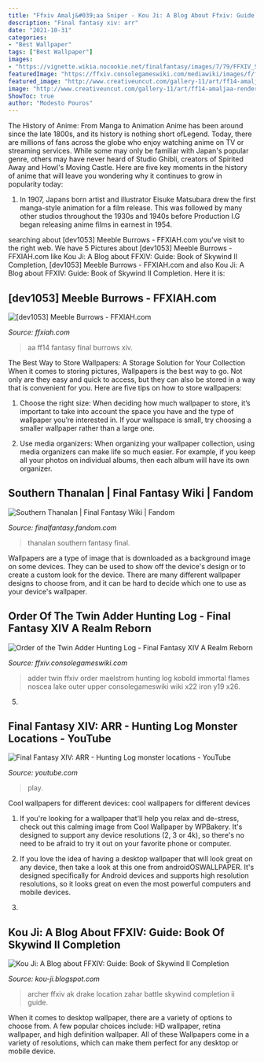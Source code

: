 ```yaml
---
title: "Ffxiv Amalj&#039;aa Sniper - Kou Ji: A Blog About Ffxiv: Guide: Book Of Skywind Ii Completion"
description: "Final fantasy xiv: arr"
date: "2021-10-31"
categories:
- "Best Wallpaper"
tags: ["Best Wallpaper"]
images:
- "https://vignette.wikia.nocookie.net/finalfantasy/images/7/79/FFXIV_Southern_Thanalan_06.png/revision/latest/zoom-crop/width/240/height/240?cb=20171217235152"
featuredImage: "https://ffxiv.consolegameswiki.com/mediawiki/images/f/f1/Kobold_sidesman1.png"
featured_image: "http://www.creativeuncut.com/gallery-11/art/ff14-amaljaa-render.jpg"
image: "http://www.creativeuncut.com/gallery-11/art/ff14-amaljaa-render.jpg"
ShowToc: true
author: "Modesto Pouros"
---
```



The History of Anime: From Manga to Animation
Anime has been around since the late 1800s, and its history is nothing short ofLegend. Today, there are millions of fans across the globe who enjoy watching anime on TV or streaming services. While some may only be familiar with Japan's popular genre, others may have never heard of Studio Ghibli, creators of Spirited Away and Howl's Moving Castle. Here are five key moments in the history of anime that will leave you wondering why it continues to grow in popularity today:
1) In 1907, Japans born artist and illustrator Eisuke Matsubara drew the first manga-style animation for a film release. This was followed by many other studios throughout the 1930s and 1940s before Production I.G began releasing anime films in earnest in 1954.

	

		
searching about [dev1053] Meeble Burrows - FFXIAH.com you've visit to the right web. We have 5 Pictures about [dev1053] Meeble Burrows - FFXIAH.com like Kou Ji: A Blog about FFXIV: Guide: Book of Skywind II Completion, [dev1053] Meeble Burrows - FFXIAH.com and also Kou Ji: A Blog about FFXIV: Guide: Book of Skywind II Completion. Here it is:
		
    
## [dev1053] Meeble Burrows - FFXIAH.com

<img loading=lazy src="http://www.creativeuncut.com/gallery-11/art/ff14-amaljaa-render.jpg" onerror="this.onerror=null;this.src='https://tse4.mm.bing.net/th?id=OIP.rCNISt7MeNwpIUmpxJdl8QHaIr&amp;pid=15.1';" alt="[dev1053] Meeble Burrows - FFXIAH.com">

_Source: ffxiah.com_

>aa ff14 fantasy final burrows xiv. 

	

The Best Way to Store Wallpapers: A Storage Solution for Your Collection
When it comes to storing pictures, Wallpapers is the best way to go. Not only are they easy and quick to access, but they can also be stored in a way that is convenient for you. Here are five tips on how to store wallpapers:
1) Choose the right size: When deciding how much wallpaper to store, it’s important to take into account the space you have and the type of wallpaper you’re interested in. If your wallspace is small, try choosing a smaller wallpaper rather than a large one.

2) Use media organizers: When organizing your wallpaper collection, using media organizers can make life so much easier. For example, if you keep all your photos on individual albums, then each album will have its own organizer.

    
## Southern Thanalan | Final Fantasy Wiki | Fandom

<img loading=lazy src="https://vignette.wikia.nocookie.net/finalfantasy/images/7/79/FFXIV_Southern_Thanalan_06.png/revision/latest/zoom-crop/width/240/height/240?cb=20171217235152" onerror="this.onerror=null;this.src='https://tse3.mm.bing.net/th?id=OIP.dG-WQ-WmrJNBQPv-Ya3LmwAAAA&amp;pid=15.1';" alt="Southern Thanalan | Final Fantasy Wiki | Fandom">

_Source: finalfantasy.fandom.com_

>thanalan southern fantasy final. 

	

Wallpapers are a type of image that is downloaded as a background image on some devices. They can be used to show off the device's design or to create a custom look for the device. There are many different wallpaper designs to choose from, and it can be hard to decide which one to use as your device's wallpaper.

    
## Order Of The Twin Adder Hunting Log - Final Fantasy XIV A Realm Reborn

<img loading=lazy src="https://ffxiv.consolegameswiki.com/mediawiki/images/f/f1/Kobold_sidesman1.png" onerror="this.onerror=null;this.src='https://tse3.mm.bing.net/th?id=OIP.gVYXloQXxi6dqwyBDs0ACQAAAA&amp;pid=15.1';" alt="Order of the Twin Adder Hunting Log - Final Fantasy XIV A Realm Reborn">

_Source: ffxiv.consolegameswiki.com_

>adder twin ffxiv order maelstrom hunting log kobold immortal flames noscea lake outer upper consolegameswiki wiki x22 iron y19 x26. 

	

5.

    
## Final Fantasy XIV: ARR - Hunting Log Monster Locations - YouTube

<img loading=lazy src="https://i.ytimg.com/vi/YTf8dpJTuG4/hqdefault.jpg?sqp=-oaymwEXCNACELwBSFryq4qpAwkIARUAAIhCGAE=&amp;rs=AOn4CLBu3YPcTMa8wN_e9O-nW_CAcmyAyA" onerror="this.onerror=null;this.src='https://tse1.mm.bing.net/th?id=OIP.ptUFyQQCKEURmo_W5paJZwAAAA&amp;pid=15.1';" alt="Final Fantasy XIV: ARR - Hunting Log monster locations - YouTube">

_Source: youtube.com_

>play. 

	

Cool wallpapers for different devices:
cool wallpapers for different devices 

1. If you're looking for a wallpaper that'll help you relax and de-stress, check out this calming image from Cool Wallpaper by WPBakery. It's designed to support any device resolutions (2, 3 or 4k), so there's no need to be afraid to try it out on your favorite phone or computer.

2. If you love the idea of having a desktop wallpaper that will look great on any device, then take a look at this one from androidOSWALLPAPER. It's designed specifically for Android devices and supports high resolution resolutions, so it looks great on even the most powerful computers and mobile devices.

3.

    
## Kou Ji: A Blog About FFXIV: Guide: Book Of Skywind II Completion

<img loading=lazy src="https://2.bp.blogspot.com/-3nT84KOURCY/U7-FQjNBxvI/AAAAAAAADs0/m6kMF7bSwEs/s1600/amaljaa_archer.png" onerror="this.onerror=null;this.src='https://tse1.mm.bing.net/th?id=OIP.zgu4H1Uthc_Nj9-B1MifHwHaDK&amp;pid=15.1';" alt="Kou Ji: A Blog about FFXIV: Guide: Book of Skywind II Completion">

_Source: kou-ji.blogspot.com_

>archer ffxiv ak drake location zahar battle skywind completion ii guide. 

	

When it comes to desktop wallpaper, there are a variety of options to choose from. A few popular choices include: HD wallpaper, retina wallpaper, and high definition wallpaper. All of these Wallpapers come in a variety of resolutions, which can make them perfect for any desktop or mobile device. 

